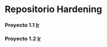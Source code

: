 # Repositorio Hardening

### Proyecto 1.1 [Ir](https://placidodiaz.github.io/Hardening/Proyecto_1/Parte_1/unique-codelab-identifier/#0)

### Proyecto 1.2 [Ir](https://placidodiaz.github.io/Hardening/Proyecto_1/Parte_2/unique-codelab-identifier/#0)
